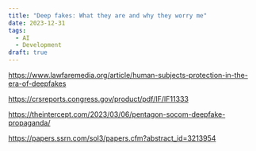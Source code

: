```yaml
---
title: "Deep fakes: What they are and why they worry me"
date: 2023-12-31
tags:
  - AI
  - Development
draft: true
---
```


<https://www.lawfaremedia.org/article/human-subjects-protection-in-the-era-of-deepfakes>

<https://crsreports.congress.gov/product/pdf/IF/IF11333>

<https://theintercept.com/2023/03/06/pentagon-socom-deepfake-propaganda/>

<https://papers.ssrn.com/sol3/papers.cfm?abstract_id=3213954>
